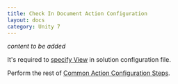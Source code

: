 ```yaml
---
title: Check In Document Action Configuration
layout: docs
category: Unity 7
---
```

*content to be added*

It's required to [specify View](../tags-list/views-tag.md) in solution configuration file.

Perform the rest of [Common Action Configuration Steps](../actions.md#common-actions-configuration-steps). 
